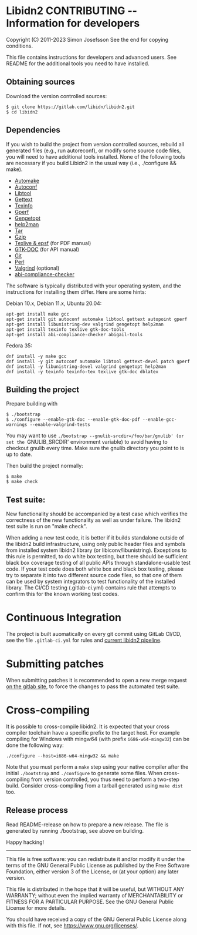 # Libidn2 CONTRIBUTING -- Information for developers
Copyright (C) 2011-2023 Simon Josefsson
See the end for copying conditions.

This file contains instructions for developers and advanced users.
See README for the additional tools you need to have installed.

## Obtaining sources

Download the version controlled sources:
```
$ git clone https://gitlab.com/libidn/libidn2.git
$ cd libidn2
```

## Dependencies

If you wish to build the project from version controlled sources,
rebuild all generated files (e.g., run autoreconf), or modify some
source code files, you will need to have additional tools installed.
None of the following tools are necessary if you build Libidn2 in the
usual way (i.e., ./configure && make).

 * [Automake](https://www.gnu.org/software/automake/)
 * [Autoconf](https://www.gnu.org/software/autoconf/)
 * [Libtool](https://www.gnu.org/software/libtool/)
 * [Gettext](https://www.gnu.org/software/gettext/)
 * [Texinfo](https://www.gnu.org/software/texinfo/)
 * [Gperf](https://www.gnu.org/software/gperf/)
 * [Gengetopt](https://www.gnu.org/software/gengetopt/)
 * [help2man](https://www.gnu.org/software/help2man/)
 * [Tar](https://www.gnu.org/software/tar/)
 * [Gzip](https://www.gnu.org/software/gzip/)
 * [Texlive & epsf](https://www.tug.org/texlive/) (for PDF manual)
 * [GTK-DOC](https://www.gtk.org/gtk-doc/) (for API manual)
 * [Git](https://git-scm.com/)
 * [Perl](https://www.cpan.org/)
 * [Valgrind](https://valgrind.org/) (optional)
 * [abi-compliance-checker](https://github.com/lvc/abi-compliance-checker)

The software is typically distributed with your operating system, and
the instructions for installing them differ.  Here are some hints:

Debian 10.x, Debian 11.x, Ubuntu 20.04:
```
apt-get install make gcc
apt-get install git autoconf automake libtool gettext autopoint gperf
apt-get install libunistring-dev valgrind gengetopt help2man
apt-get install texinfo texlive gtk-doc-tools
apt-get install abi-compliance-checker abigail-tools
```

Fedora 35:
```
dnf install -y make gcc
dnf install -y git autoconf automake libtool gettext-devel patch gperf
dnf install -y libunistring-devel valgrind gengetopt help2man
dnf install -y texinfo texinfo-tex texlive gtk-doc dblatex
```


## Building the project

Prepare building with
```
$ ./bootstrap
$ ./configure --enable-gtk-doc --enable-gtk-doc-pdf --enable-gcc-warnings --enable-valgrind-tests
```

You may want to use `./bootstrap --gnulib-srcdir=/foo/bar/gnulib' (or
set the `GNULIB_SRCDIR' environment variable) to avoid having to
checkout gnulib every time.  Make sure the gnulib directory you point
to is up to date.

Then build the project normally:
```
$ make
$ make check
```

## Test suite:

New functionality should be accompanied by a test case which verifies
the correctness of the new functionality as well as under failure.
The libidn2 test suite is run on "make check".

When adding a new test code, it is better if it builds standalone
outside of the libidn2 build infrastructure, using only public header
files and symbols from installed system libidn2 library (or
libiconv/libunistring).  Exceptions to this rule is permitted, to do
white box testing, but there should be sufficient black box coverage
testing of all public APIs through standalone-usable test code.  If
your test code does both white box and black box testing, please try
to separate it into two different source code files, so that one of
them can be used by system integrators to test functionality of the
installed library.  The CI/CD testing (.gitlab-ci.yml) contains rule
that attempts to confirm this for the known working test codes.

# Continuous Integration

The project is built auomatically on every git commit using GitLab
CI/CD, see the file `.gitlab-ci.yml` for rules and [current libidn2
pipeline](https://gitlab.com/libidn/libidn2/-/pipelines).

# Submitting patches

When submitting patches it is recommended to open a new merge request
[on the gitlab site](https://gitlab.com/libidn/libidn2), to force the
changes to pass the automated test suite.

# Cross-compiling

It is possible to cross-compile libidn2.  It is expected that your
cross compiler toolchain have a specific prefix to the target host.
For example compiling for Windows with mingw64 (with prefix
`i686-w64-mingw32`) can be done the following way:

```
./configure --host=i686-w64-mingw32 && make
```

Note that you must perform a `make` step using your native compiler
after the initial `./bootstrap` and `./configure` to generate some
files.  When cross-compiling from version controlled, you thus need to
perform a two-step build.  Consider cross-compiling from a tarball
generated using `make dist` too.

## Release process

Read README-release on how to prepare a new release.  The file is
generated by running ./bootstrap, see above on building.

Happy hacking!

----------------------------------------------------------------------
This file is free software: you can redistribute it and/or modify it
under the terms of the GNU General Public License as published by the
Free Software Foundation, either version 3 of the License, or (at your
option) any later version.

This file is distributed in the hope that it will be useful, but
WITHOUT ANY WARRANTY; without even the implied warranty of
MERCHANTABILITY or FITNESS FOR A PARTICULAR PURPOSE.  See the GNU
General Public License for more details.

You should have received a copy of the GNU General Public License
along with this file.  If not, see <https://www.gnu.org/licenses/>.
